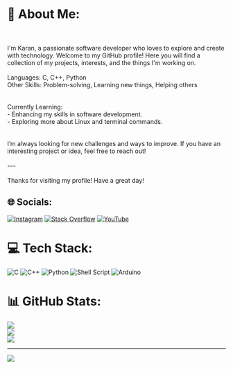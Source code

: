 # 💫 About Me:
<br><br>I'm Karan, a passionate software developer who loves to explore and create with technology. Welcome to my GitHub profile! Here you will find a collection of my projects, interests, and the things I'm working on.<br><br>Languages: C, C++, Python<br>Other Skills: Problem-solving, Learning new things, Helping others<br><br><br>Currently Learning:<br>- Enhancing my skills in software development.<br>- Exploring more about Linux and terminal commands.<br><br><br>I’m always looking for new challenges and ways to improve. If you have an interesting project or idea, feel free to reach out!<br><br>---<br><br>Thanks for visiting my profile! Have a great day!<br>


## 🌐 Socials:
[![Instagram](https://img.shields.io/badge/Instagram-%23E4405F.svg?logo=Instagram&logoColor=white)](https://instagram.com/karankatur) [![Stack Overflow](https://img.shields.io/badge/-Stackoverflow-FE7A16?logo=stack-overflow&logoColor=white)](https://stackoverflow.com/users/14634606) [![YouTube](https://img.shields.io/badge/YouTube-%23FF0000.svg?logo=YouTube&logoColor=white)](https://youtube.com/@UC6NInDkzf5YAU5oHikFFFOA) 

# 💻 Tech Stack:
![C](https://img.shields.io/badge/c-%2300599C.svg?style=for-the-badge&logo=c&logoColor=white) ![C++](https://img.shields.io/badge/c++-%2300599C.svg?style=for-the-badge&logo=c%2B%2B&logoColor=white) ![Python](https://img.shields.io/badge/python-3670A0?style=for-the-badge&logo=python&logoColor=ffdd54) ![Shell Script](https://img.shields.io/badge/shell_script-%23121011.svg?style=for-the-badge&logo=gnu-bash&logoColor=white) ![Arduino](https://img.shields.io/badge/-Arduino-00979D?style=for-the-badge&logo=Arduino&logoColor=white)
# 📊 GitHub Stats:
![](https://github-readme-stats.vercel.app/api?username=karankatur&theme=dark&hide_border=false&include_all_commits=false&count_private=false)<br/>
![](https://github-readme-streak-stats.herokuapp.com/?user=karankatur&theme=dark&hide_border=false)<br/>
![](https://github-readme-stats.vercel.app/api/top-langs/?username=karankatur&theme=dark&hide_border=false&include_all_commits=false&count_private=false&layout=compact)

---
[![](https://visitcount.itsvg.in/api?id=karankatur&icon=0&color=0)](https://visitcount.itsvg.in)

